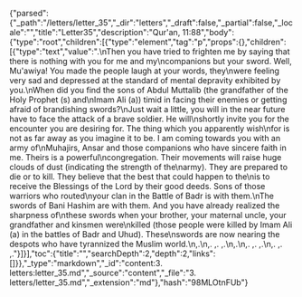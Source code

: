 {"parsed":{"_path":"/letters/letter_35","_dir":"letters","_draft":false,"_partial":false,"_locale":"","title":"Letter35","description":"Qur'an, 11:88","body":{"type":"root","children":[{"type":"element","tag":"p","props":{},"children":[{"type":"text","value":".\nThen you have tried to frighten me by saying that there is nothing with you for me and my\ncompanions but your sword. Well, Mu'awiya! You made the people laugh at your words, they\nwere feeling very sad and depressed at the standard of mental depravity exhibited by you.\nWhen did you find the sons of Abdul Muttalib (the grandfather of the Holy Prophet (s) and\nImam Ali (a)) timid in facing their enemies or getting afraid of brandishing swords?\nJust wait a little, you will in the near future have to face the attack of a brave soldier. He will\nshortly invite you for the encounter you are desiring for. The thing which you apparently wish\nfor is not as far away as you imagine it to be. I am coming towards you with an army of\nMuhajirs, Ansar and those companions who have sincere faith in me. Theirs is a powerful\ncongregation. Their movements will raise huge clouds of dust (indicating the strength of the\narmy). They are prepared to die or to kill. They believe that the best that could happen to the\nis to receive the Blessings of the Lord by their good deeds. Sons of those warriors who routed\nyour clan in the Battle of Badr is with them.\nThe swords of Bani Hashim are with them. And you have already realized the sharpness of\nthese swords when your brother, your maternal uncle, your grandfather and kinsmen were\nkilled (those people were killed by Imam Ali (a) in the battles of Badr and Uhud). These\nswords are now nearing the despots who have tyrannized the Muslim world.\n,.\n,. ,. ,.\n,.\n,. ,. ,.\n,. ,. ,."}]}],"toc":{"title":"","searchDepth":2,"depth":2,"links":[]}},"_type":"markdown","_id":"content:3. letters:letter_35.md","_source":"content","_file":"3. letters/letter_35.md","_extension":"md"},"hash":"98MLOtnFUb"}